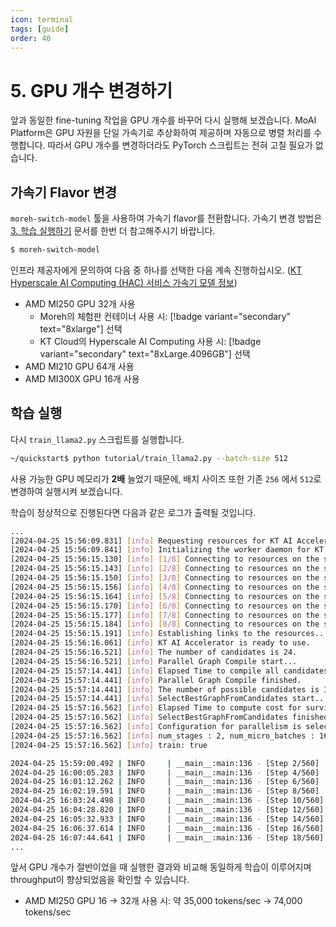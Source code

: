 ```yaml
---
icon: terminal
tags: [guide]
order: 40
---
```


# 5. GPU 개수 변경하기

앞과 동일한 fine-tuning 작업을 GPU 개수를 바꾸어 다시 실행해 보겠습니다. MoAI Platform은 GPU 자원을 단일 가속기로 추상화하여 제공하며 자동으로 병렬 처리를 수행합니다. 따라서 GPU 개수를 변경하더라도 PyTorch 스크립트는 전혀 고칠 필요가 없습니다. 

## 가속기 Flavor 변경

`moreh-switch-model` 툴을 사용하여 가속기 flavor를 전환합니다. 가속기 변경 방법은 [3. 학습 실행하기](3_학습%20실행하기.md) 문서를 한번 더 참고해주시기 바랍니다.

```bash
$ moreh-switch-model
```

인프라 제공자에게 문의하여 다음 중 하나를 선택한 다음 계속 진행하십시오.  ([KT Hyperscale AI Computing (HAC) 서비스 가속기 모델 정보](/Supported_Documents/KT%20Hyperscale%20AI%20Computing%20(HAC)%20서비스%20가속기%20모델%20정보.md))


- AMD MI250 GPU 32개 사용
    - Moreh의 체험판 컨테이너 사용 시: [!badge variant="secondary" text="8xlarge"] 선택
    - KT Cloud의 Hyperscale AI Computing 사용 시: [!badge variant="secondary" text="8xLarge.4096GB"] 선택
- AMD MI210 GPU 64개 사용
- AMD MI300X GPU 16개 사용

## 학습 실행

다시 `train_llama2.py` 스크립트를 실행합니다.

```bash
~/quickstart$ python tutorial/train_llama2.py --batch-size 512
```

사용 가능한 GPU 메모리가 **2배** 늘었기 때문에, 배치 사이즈 또한 기존 `256` 에서 `512`로 변경하여 실행시켜 보겠습니다. 

학습이 정상적으로 진행된다면 다음과 같은 로그가 출력될 것입니다.

```bash
...
[2024-04-25 15:56:09.831] [info] Requesting resources for KT AI Accelerator from the server...
[2024-04-25 15:56:09.841] [info] Initializing the worker daemon for KT AI Accelerator
[2024-04-25 15:56:15.130] [info] [1/8] Connecting to resources on the server (192.168.110.1:24166)...
[2024-04-25 15:56:15.143] [info] [2/8] Connecting to resources on the server (192.168.110.24:24166)...
[2024-04-25 15:56:15.150] [info] [3/8] Connecting to resources on the server (192.168.110.25:24166)...
[2024-04-25 15:56:15.156] [info] [4/8] Connecting to resources on the server (192.168.110.26:24166)...
[2024-04-25 15:56:15.164] [info] [5/8] Connecting to resources on the server (192.168.110.51:24166)...
[2024-04-25 15:56:15.170] [info] [6/8] Connecting to resources on the server (192.168.110.79:24166)...
[2024-04-25 15:56:15.177] [info] [7/8] Connecting to resources on the server (192.168.110.80:24166)...
[2024-04-25 15:56:15.184] [info] [8/8] Connecting to resources on the server (192.168.110.99:24166)...
[2024-04-25 15:56:15.191] [info] Establishing links to the resources...
[2024-04-25 15:56:16.061] [info] KT AI Accelerator is ready to use.
[2024-04-25 15:56:16.521] [info] The number of candidates is 24.
[2024-04-25 15:56:16.521] [info] Parallel Graph Compile start...
[2024-04-25 15:57:14.441] [info] Elapsed Time to compile all candidates = 57920 [ms]
[2024-04-25 15:57:14.441] [info] Parallel Graph Compile finished.
[2024-04-25 15:57:14.441] [info] The number of possible candidates is 3.
[2024-04-25 15:57:14.441] [info] SelectBestGraphFromCandidates start...
[2024-04-25 15:57:16.562] [info] Elapsed Time to compute cost for survived candidates = 2120 [ms]
[2024-04-25 15:57:16.562] [info] SelectBestGraphFromCandidates finished.
[2024-04-25 15:57:16.562] [info] Configuration for parallelism is selected.
[2024-04-25 15:57:16.562] [info] num_stages : 2, num_micro_batches : 16, batch_per_device : 1, No TP, recomputation : true, distribute_param : true
[2024-04-25 15:57:16.562] [info] train: true

2024-04-25 15:59:00.492 | INFO     | __main__:main:136 - [Step 2/560] | Loss: 1.6953125 | Duration: 15.12 | Throughput: 69337.98 tokens/sec
2024-04-25 16:00:05.283 | INFO     | __main__:main:136 - [Step 4/560] | Loss: 1.6875 | Duration: 15.93 | Throughput: 65842.99 tokens/sec
2024-04-25 16:01:12.262 | INFO     | __main__:main:136 - [Step 6/560] | Loss: 1.703125 | Duration: 15.73 | Throughput: 66656.28 tokens/sec
2024-04-25 16:02:19.591 | INFO     | __main__:main:136 - [Step 8/560] | Loss: 1.6328125 | Duration: 15.36 | Throughput: 68263.53 tokens/sec
2024-04-25 16:03:24.498 | INFO     | __main__:main:136 - [Step 10/560] | Loss: 1.5859375 | Duration: 12.78 | Throughput: 82040.81 tokens/sec
2024-04-25 16:04:28.820 | INFO     | __main__:main:136 - [Step 12/560] | Loss: 1.59375 | Duration: 13.00 | Throughput: 80657.85 tokens/sec
2024-04-25 16:05:32.933 | INFO     | __main__:main:136 - [Step 14/560] | Loss: 1.6328125 | Duration: 12.65 | Throughput: 82906.48 tokens/sec
2024-04-25 16:06:37.614 | INFO     | __main__:main:136 - [Step 16/560] | Loss: 1.6796875 | Duration: 14.94 | Throughput: 70195.58 tokens/sec
2024-04-25 16:07:44.641 | INFO     | __main__:main:136 - [Step 18/560] | Loss: 1.6875 | Duration: 13.01 | Throughput: 80607.34 tokens/sec
...
```

앞서 GPU 개수가 절반이었을 때 실행한 결과와 비교해 동일하게 학습이 이루어지며 throughput이 향상되었음을 확인할 수 있습니다.

- AMD MI250 GPU 16 → 32개 사용 시: 약 35,000 tokens/sec → 74,000 tokens/sec